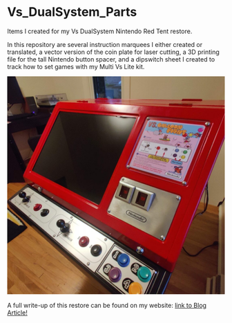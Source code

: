 # Vs_DualSystem_Parts
Items I created for my Vs DualSystem Nintendo Red Tent restore.

In this repository are several instruction marquees I either created or translated, a vector version of the coin plate for laser cutting, a 3D printing file for the tall Nintendo button spacer, and a dipswitch sheet I created to track how to set games with my Multi Vs Lite kit.

![Image of Yaktocat](https://github.com/meyers980/Vs_DualSystem_Parts/blob/main/IMG_20210903_191601-rotated.jpg?raw=true)

A full write-up of this restore can be found on my website: [link to Blog Article!](https://sergiostuff.com/2021/09/05/restoring-a-nintendo-red-tent-vs-dualsystem/)
